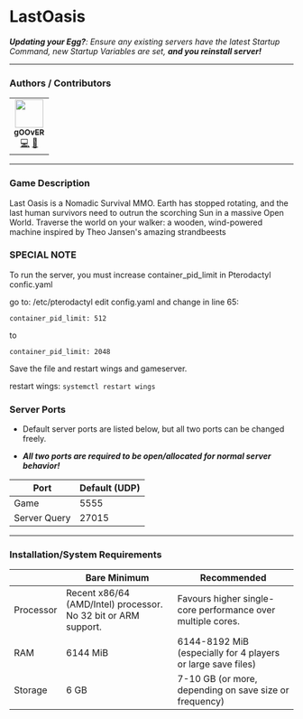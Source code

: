 # LastOasis
***Updating your Egg?**: Ensure any existing servers have the latest Startup Command, new Startup Variables are set, **and you reinstall server!***
___
### Authors / Contributors
<!-- prettier-ignore-start -->
<!-- markdownlint-disable -->
<table>
    <tr>
        <td align="center">
            <a href="https://github.com/gOOvER">
                <img src="https://avatars.githubusercontent.com/u/116325" width="50px;" alt=""/><br /><sub><b>gOOvER</b></sub>
            </a>
            <br />
            <a href="https://github.com/parkervcp/eggs/commits?author=gOOvER" title="Codes">💻</a>
            <a href="https://github.com/parkervcp/eggs/commits?author=gOOvER" title="Maintains">🔨</a>
        </td>
    </tr>
</table>
<!-- markdownlint-enable -->
<!-- prettier-ignore-end -->

___
### Game Description
Last Oasis is a Nomadic Survival MMO. Earth has stopped rotating, and the last human survivors need to outrun the scorching Sun in a massive Open World. Traverse the world on your walker: a wooden, wind-powered machine inspired by Theo Jansen's amazing strandbeests

### SPECIAL NOTE
To run the server, you must increase container_pid_limit in Pterodactyl confic.yaml

go to: /etc/pterodactyl
edit config.yaml and change in line 65:

```container_pid_limit: 512```

to

```container_pid_limit: 2048```

Save the file and restart wings and gameserver.

restart wings: ```systemctl restart wings```

### Server Ports
- Default server ports are listed below, but all two ports can be changed freely.

- ***All two ports are required to be open/allocated for normal server behavior!***

| Port | Default (UDP) |
|---------|---------|
| Game | 5555 |
| Server Query | 27015 |

___
### Installation/System Requirements

|  | Bare Minimum | Recommended |
|---------|---------|---------|
| Processor | Recent x86/64 (AMD/Intel) processor. No 32 bit or ARM support. | Favours higher single-core performance over multiple cores. |
| RAM | 6144 MiB | 6144-8192 MiB (especially for 4 players or large save files) |
| Storage | 6 GB | 7-10 GB (or more, depending on save size or frequency) |

